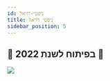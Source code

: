 ```yaml
---
id: ניפטי-רויאל
title: ניפטי רויאל
sidebar_position: 5
---
```


## 🚧 בפיתוח לשנת 2022 🚧

![](/img/niftyroyale_v01.png)
